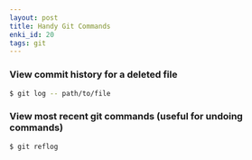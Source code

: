 ```yaml
---
layout: post
title: Handy Git Commands
enki_id: 20
tags: git
---
```


### View commit history for a deleted file

```bash
$ git log -- path/to/file
```

### View most recent git commands (useful for undoing commands)

```bash
$ git reflog
```
